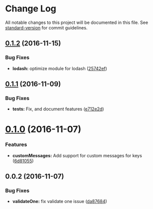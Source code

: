 # Change Log

All notable changes to this project will be documented in this file. See [standard-version](https://github.com/conventional-changelog/standard-version) for commit guidelines.

<a name="0.1.2"></a>
## [0.1.2](https://github.com/Workpop/typed-validation/compare/v0.1.1...v0.1.2) (2016-11-15)


### Bug Fixes

* **lodash:** optimize module for lodash ([25742ef](https://github.com/Workpop/typed-validation/commit/25742ef))



<a name="0.1.1"></a>
## [0.1.1](https://github.com/Workpop/typed-validation/compare/v0.1.0...v0.1.1) (2016-11-09)


### Bug Fixes

* **tests:** Fix, and document features ([e712e2d](https://github.com/Workpop/typed-validation/commit/e712e2d))



<a name="0.1.0"></a>
# [0.1.0](https://github.com/Workpop/typed-validation/compare/v0.0.2...v0.1.0) (2016-11-07)


### Features

* **customMessages:** Add support for custom messages for keys ([6d81055](https://github.com/Workpop/typed-validation/commit/6d81055))



<a name="0.0.2"></a>
## 0.0.2 (2016-11-07)


### Bug Fixes

* **validateOne:** fix validate one issue ([da87684](https://github.com/Workpop/typed-validation/commit/da87684))
